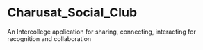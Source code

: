 # Charusat_Social_Club
An Intercollege application for sharing, connecting, interacting for recognition and collaboration

